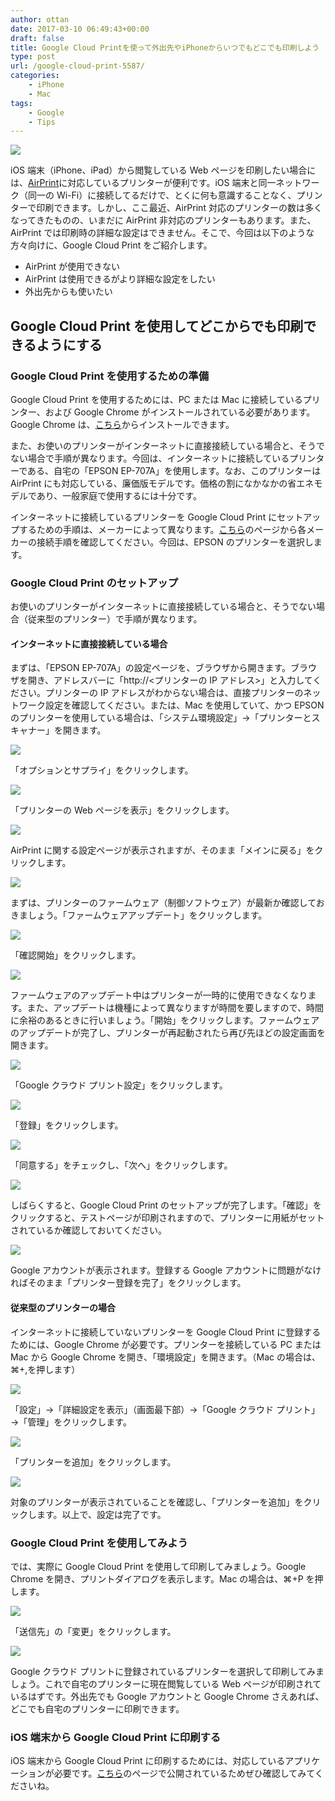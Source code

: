 ```yaml
---
author: ottan
date: 2017-03-10 06:49:43+00:00
draft: false
title: Google Cloud Printを使って外出先やiPhoneからいつでもどこでも印刷しよう
type: post
url: /google-cloud-print-5587/
categories:
    - iPhone
    - Mac
tags:
    - Google
    - Tips
---
```


![](/images/2017/03/170310-58c240cde5066.jpg)

iOS 端末（iPhone、iPad）から閲覧している Web ページを印刷したい場合には、[AirPrint](https://support.apple.com/ja-jp/HT201311)に対応しているプリンターが便利です。iOS 端末と同一ネットワーク（同一の Wi-Fi）に接続してるだけで、とくに何も意識することなく、プリンターで印刷できます。しかし、ここ最近、AirPrint 対応のプリンターの数は多くなってきたものの、いまだに AirPrint 非対応のプリンターもあります。また、AirPrint では印刷時の詳細な設定はできません。そこで、今回は以下のような方々向けに、Google Cloud Print をご紹介します。

-   AirPrint が使用できない
-   AirPrint は使用できるがより詳細な設定をしたい
-   外出先からも使いたい

## Google Cloud Print を使用してどこからでも印刷できるようにする

### Google Cloud Print を使用するための準備

Google Cloud Print を使用するためには、PC または Mac に接続しているプリンター、および Google Chrome がインストールされている必要があります。Google Chrome は、[こちら](https://www.google.co.jp/chrome/browser/desktop/)からインストールできます。

また、お使いのプリンターがインターネットに直接接続している場合と、そうでない場合で手順が異なります。今回は、インターネットに接続しているプリンターである、自宅の「EPSON EP-707A」を使用します。なお、このプリンターは AirPrint にも対応している、廉価版モデルです。価格の割になかなかの省エネモデルであり、一般家庭で使用するには十分です。

インターネットに接続しているプリンターを Google Cloud Print にセットアップするための手順は、メーカーによって異なります。[こちら](https://www.google.com/cloudprint/learn/printers.html#setup-hp#setup-kodak#info-kodakverite#setup-epson#setup-canon#setup-samsung#info-dell#info-develop#info-brother#info-ricoh#info-lantronix#info-oki#info-pantum#info-konica#info-lexmark#info-xerox#info-kyocera#info-prinkprima#info-ta)のページから各メーカーの接続手順を確認してください。今回は、EPSON のプリンターを選択します。

### Google Cloud Print のセットアップ

お使いのプリンターがインターネットに直接接続している場合と、そうでない場合（従来型のプリンター）で手順が異なります。

#### インターネットに直接接続している場合

まずは、「EPSON EP-707A」の設定ページを、ブラウザから開きます。ブラウザを開き、アドレスバーに「http://<プリンターの IP アドレス>」と入力してください。プリンターの IP アドレスがわからない場合は、直接プリンターのネットワーク設定を確認してください。または、Mac を使用していて、かつ EPSON のプリンターを使用している場合は、「システム環境設定」→「プリンターとスキャナー」を開きます。

![](/images/2017/03/170310-58c243a8bf346.png)

「オプションとサプライ」をクリックします。

![](/images/2017/03/170310-58c243b979ebf.png)

「プリンターの Web ページを表示」をクリックします。

![](/images/2017/03/170310-58c2442ce9d98.png)

AirPrint に関する設定ページが表示されますが、そのまま「メインに戻る」をクリックします。

![](/images/2017/03/170310-58c2450165740.png)

まずは、プリンターのファームウェア（制御ソフトウェア）が最新か確認しておきましょう。「ファームウェアアップデート」をクリックします。

![](/images/2017/03/170310-58c2453593064.png)

「確認開始」をクリックします。

![](/images/2017/03/170310-58c24545e6927.png)

ファームウェアのアップデート中はプリンターが一時的に使用できなくなります。また、アップデートは機種によって異なりますが時間を要しますので、時間に余裕のあるときに行いましょう。「開始」をクリックします。ファームウェアのアップデートが完了し、プリンターが再起動されたら再び先ほどの設定画面を開きます。

![](/images/2017/03/170310-58c2450165740.png)

「Google クラウド プリント設定」をクリックします。

![](/images/2017/03/170310-58c245b26b9dd.png)

「登録」をクリックします。

![](/images/2017/03/170310-58c245df11e96.png)

「同意する」をチェックし、「次へ」をクリックします。

![](/images/2017/03/170310-58c246161d8e7.png)

しばらくすると、Google Cloud Print のセットアップが完了します。「確認」をクリックすると、テストページが印刷されますので、プリンターに用紙がセットされているか確認しておいてください。

![](/images/2017/03/170310-58c2466fe1e14.png)

Google アカウントが表示されます。登録する Google アカウントに問題がなければそのまま「プリンター登録を完了」をクリックします。

#### 従来型のプリンターの場合

インターネットに接続していないプリンターを Google Cloud Print に登録するためには、Google Chrome が必要です。プリンターを接続している PC または Mac から Google Chrome を開き、「環境設定」を開きます。（Mac の場合は、⌘+,を押します）

![](/images/2017/03/170310-58c247f87b566.png)

「設定」→「詳細設定を表示」（画面最下部）→「Google クラウド プリント」→「管理」をクリックします。

![](/images/2017/03/170310-58c2481c7884e.png)

「プリンターを追加」をクリックします。

![](/images/2017/03/170310-58c2484f44ebb.png)

対象のプリンターが表示されていることを確認し、「プリンターを追加」をクリックします。以上で、設定は完了です。

### Google Cloud Print を使用してみよう

では、実際に Google Cloud Print を使用して印刷してみましょう。Google Chrome を開き、プリントダイアログを表示します。Mac の場合は、⌘+P を押します。

![](/images/2017/03/170310-58c248b248a4a.png)

「送信先」の「変更」をクリックします。

![](/images/2017/03/170310-58c249110aae5.png)

Google クラウド プリントに登録されているプリンターを選択して印刷してみましょう。これで自宅のプリンターに現在閲覧している Web ページが印刷されているはずです。外出先でも Google アカウントと Google Chrome さえあれば、どこでも自宅のプリンターに印刷できます。

### iOS 端末から Google Cloud Print に印刷する

iOS 端末から Google Cloud Print に印刷するためには、対応しているアプリケーションが必要です。[こちら](https://www.google.co.jp/intl/ja/cloudprint/learn/apps.html)のページで公開されているためぜひ確認してみてくださいね。
